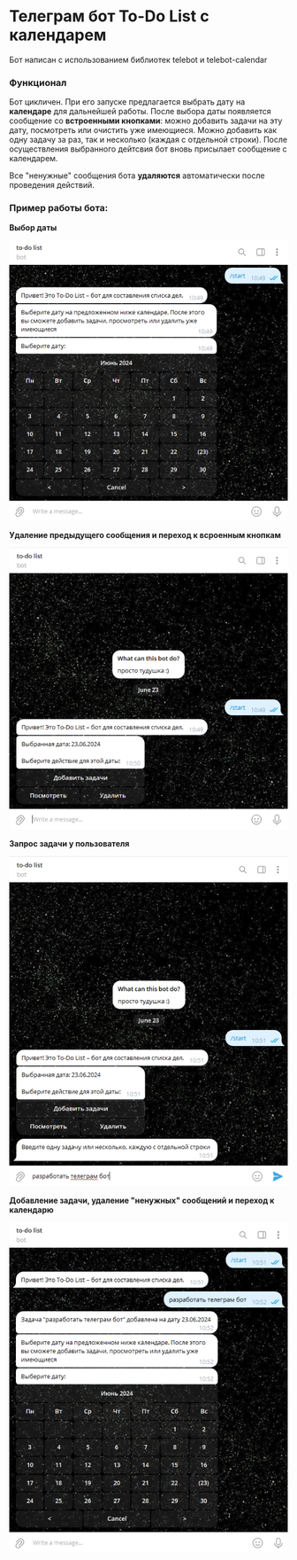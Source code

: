 # Телеграм бот To-Do List с календарем
Бот написан с использованием библиотек telebot и telebot-calendar

### Функционал
Бот цикличен. При его запуске предлагается выбрать дату на **календаре** для дальнейшей работы. После выбора даты появляется сообщение со **встроенными кнопками**: можно добавить задачи на эту дату, посмотреть или очистить уже имеющиеся. Можно добавить как одну задачу за раз, так и несколько (каждая с отдельной строки). После осуществления выбранного дейтсвия бот вновь присылает сообщение с календарем.

Все "ненужные" сообщения бота **удаляются** автоматически после проведения действий.

### Пример работы бота:

**Выбор даты**

![старт](todo1.png)

**Удаление предыдущего сообщения и переход к всроенным кнопкам**

![старт](todo2.png)

**Запрос задачи у пользователя**

![старт](todo3.png)

**Добавление задачи, удаление "ненужных" сообщений и переход к календарю**

![старт](todo4.png)
